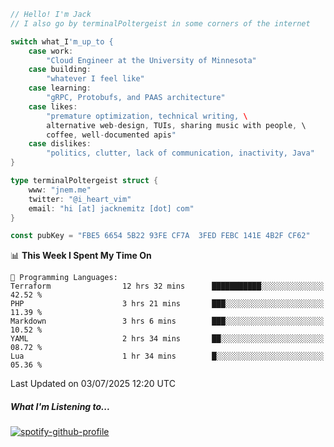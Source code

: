 ```go
// Hello! I'm Jack
// I also go by terminalPoltergeist in some corners of the internet

switch what_I'm_up_to {
    case work:
        "Cloud Engineer at the University of Minnesota"
    case building:
        "whatever I feel like"
    case learning:
        "gRPC, Protobufs, and PAAS architecture"
    case likes:
        "premature optimization, technical writing, \
        alternative web-design, TUIs, sharing music with people, \
        coffee, well-documented apis"
    case dislikes:
        "politics, clutter, lack of communication, inactivity, Java"
}

type terminalPoltergeist struct {
    www: "jnem.me"
    twitter: "@i_heart_vim"
    email: "hi [at] jacknemitz [dot] com"
}

const pubKey = "FBE5 6654 5B22 93FE CF7A  3FED FEBC 141E 4B2F CF62"
```

<!--START_SECTION:waka-->
📊 **This Week I Spent My Time On** 

```text
💬 Programming Languages: 
Terraform                12 hrs 32 mins      ███████████░░░░░░░░░░░░░░   42.52 % 
PHP                      3 hrs 21 mins       ███░░░░░░░░░░░░░░░░░░░░░░   11.39 % 
Markdown                 3 hrs 6 mins        ███░░░░░░░░░░░░░░░░░░░░░░   10.52 % 
YAML                     2 hrs 34 mins       ██░░░░░░░░░░░░░░░░░░░░░░░   08.72 % 
Lua                      1 hr 34 mins        █░░░░░░░░░░░░░░░░░░░░░░░░   05.36 % 
```


 Last Updated on 03/07/2025 12:20 UTC
<!--END_SECTION:waka-->

##### What I'm Listening to...

[![spotify-github-profile](https://jnem.me/listening-item?maxAge=2592000)](https://jnem.me/listening)
